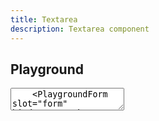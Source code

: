 ```yaml
---
title: Textarea
description: Textarea component
---
```


<script lang="ts">
    import Textarea from '$lib/components/Textarea/Textarea.svelte';
    import {docTextareaPropsDefs} from '$lib/components/Textarea/Textarea.props.js';
    import ApiReference from '$lib-doc/components/ApiReference.svelte';
    import Playground from '$lib-doc/components/Playground.svelte';
    import PlaygroundForm from '$lib-doc/components/PlaygroundForm.svelte';

    let props = {}
</script>

## Playground

<Playground>
    <Textarea slot="component" {...props}/>
    <PlaygroundForm slot="form" bind:props schema={docTextareaPropsDefs} />
</Playground>

## API Reference

<ApiReference data={docTextareaPropsDefs}></ApiReference>
